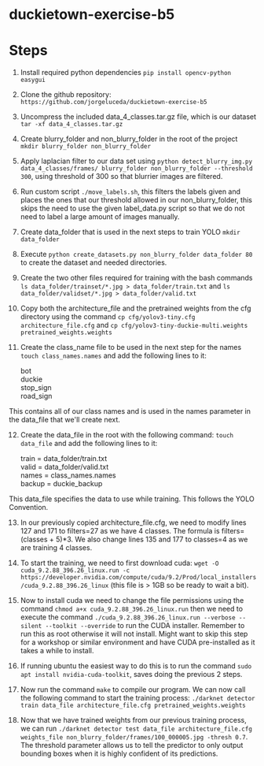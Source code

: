 # duckietown-exercise-b5
# Steps
1. Install required python dependencies ```pip install opencv-python easygui```
2. Clone the github repository: ```https://github.com/jorgeluceda/duckietown-exercise-b5```

3.  Uncompress the included data_4_classes.tar.gz file, which is our dataset ```tar -xf data_4_classes.tar.gz```

4. Create blurry_folder and non_blurry_folder in the root of the project ```mkdir blurry_folder non_blurry_folder```

5. Apply laplacian filter to our data set using ```python detect_blurry_img.py data_4_classes/frames/ blurry_folder non_blurry_folder --threshold 300```, using threshold of 300 so that blurrier images are filtered.

6. Run custom script ```./move_labels.sh```, this filters the labels given and places the ones that our threshold allowed in our non_blurry_folder, this skips the need to use the given label_data.py script so that we do not need to label a large amount of images manually.

7. Create data_folder that is used in the next steps to train YOLO ```mkdir data_folder```
8. Execute ```python create_datasets.py non_blurry_folder data_folder 80``` to create the dataset and needed directories. 

9. Create the two other files required for training with the bash commands ```ls data_folder/trainset/*.jpg > data_folder/train.txt``` and ```ls data_folder/validset/*.jpg > data_folder/valid.txt```

10. Copy both the architecture_file and the pretrained weights from the cfg directory using the command ```cp cfg/yolov3-tiny.cfg architecture_file.cfg``` and ```cp cfg/yolov3-tiny-duckie-multi.weights pretrained_weights.weights```

11. Create the class_name file to be used in the next step for the names ```touch class_names.names``` and add the following lines to it:

    bot\
    duckie\
    stop_sign\
    road_sign

This contains all of our class names and is used in the names parameter in the data_file that we'll create next.

12. Create the data_file in the root with the following command: ```touch data_file``` and add the following lines to it:

    train  = data_folder/train.txt\
    valid  = data_folder/valid.txt\
    names = class_names.names\
    backup = duckie_backup

This data_file specifies the data to use while training. This follows the YOLO Convention.

13. In our previously copied architecture_file.cfg, we need to modify lines 127 and 171 to filters=27 as we have 4 classes. The formula is filters=(classes + 5)*3. We also change lines 135 and 177 to classes=4 as we are training 4 classes.

14. To start the training, we need to first download cuda: ```wget -O cuda_9.2.88_396.26_linux.run -c https://developer.nvidia.com/compute/cuda/9.2/Prod/local_installers/cuda_9.2.88_396.26_linux``` (this file is > 1GB so be ready to wait a bit).

15. Now to install cuda we need to change the file permissions using the command ```chmod a+x cuda_9.2.88_396.26_linux.run``` then we need to execute the command ```./cuda_9.2.88_396.26_linux.run --verbose --silent --toolkit --override``` to run the CUDA installer. Remember to run this as root otherwise it will not install. Might want to skip this step for a workshop or similar environment and have CUDA pre-installed as it takes a while to install. 

16. If running ubuntu the easiest way to do this is to run the command ```sudo apt install nvidia-cuda-toolkit```, saves doing the previous 2 steps.

17. Now run the command ```make``` to compile our program. We can now call the following command to start the training process: ```./darknet detector train data_file architecture_file.cfg pretrained_weights.weights```

18. Now that we have trained weights from our previous training process, we can run ```./darknet detector test data_file architecture_file.cfg weights_file non_blurry_folder/frames/100_000005.jpg -thresh 0.7```. The threshold parameter allows us to tell the predictor to only output bounding boxes when it is highly confident of its predictions.